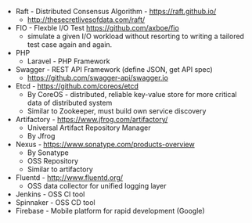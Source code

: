 * Raft - Distributed Consensus Algorithm - https://raft.github.io/
    * http://thesecretlivesofdata.com/raft/
* FIO - Flexble I/O Test https://github.com/axboe/fio
    * simulate a given I/O workload without resorting to writing a tailored test case again and again.
* PHP
    * Laravel - PHP Framework
* Swagger - REST API Framework (define JSON, get API spec)
    * https://github.com/swagger-api/swagger.io
* Etcd - https://github.com/coreos/etcd
    * By CoreOS - distributed, reliable key-value store for more critical data of distributed system
    * Similar to Zookeeper, must build own service discovery
* Artifactory - https://www.jfrog.com/artifactory/
    * Universal Artifact Repository Manager
    * By Jfrog
* Nexus - https://www.sonatype.com/products-overview
    * By Sonatype
    * OSS Repository
    * Similar to artifactory
* Fluentd - http://www.fluentd.org/
    * OSS data collector for unified logging layer
* Jenkins - OSS CI tool
* Spinnaker - OSS CD tool
* Firebase - Mobile platform for rapid development (Google)


